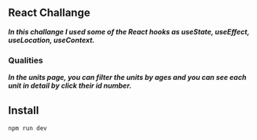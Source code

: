 ## React Challange
***In this challange I used some of the React hooks as useState, useEffect, useLocation, useContext.***


### Qualities
***In the units page, you can filter the units by ages and you can see each unit in detail by click their id number.***

## Install
```javascrıpt
npm run dev
```

